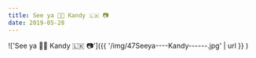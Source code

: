 ```yaml
---
title: See ya 👋🏽 Kandy 🇱🇰 📷
date: 2019-05-28
---
```


!['See ya 👋🏽 Kandy 🇱🇰 📷']({{ '/img/47Seeya----Kandy------.jpg' | url }} )
<br>

